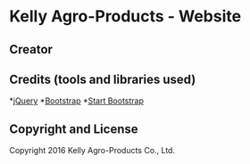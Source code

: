 # Kelly Agro-Products - Website

## Creator

## Credits (tools and libraries used)
*[jQuery](https://jquery.com/)
*[Bootstrap](http://getbootstrap.com/)
*[Start Bootstrap](http://startbootstrap.com/)

## Copyright and License
Copyright 2016 Kelly Agro-Products Co., Ltd.